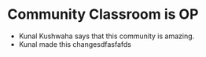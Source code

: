 # Community Classroom is OP

- Kunal Kushwaha says that this community is amazing.
- Kunal made this changesdfasfafds
